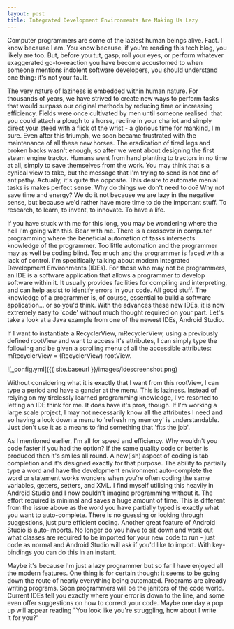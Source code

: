 ```yaml
---
layout: post
title: Integrated Development Environments Are Making Us Lazy
---
```


Computer programmers are some of the laziest human beings alive. Fact. I know because I am. You know because, if you're reading this tech blog, you likely are too. But, before you tut, gasp, roll your eyes, or perform whatever exaggerated go-to-reaction you have become accustomed to when someone mentions indolent software developers, you should understand one thing: it's not your fault.

The very nature of laziness is embedded within human nature. For thousands of years, we have strived to create new ways to perform tasks that would surpass our original methods by reducing time or increasing efficiency. Fields were once cultivated by men until someone realised  that you could attach a plough to a horse, recline in your chariot and simply direct your steed with a flick of the wrist - a glorious time for mankind, I'm sure. Even after this triumph, we soon became frustrated with the maintenance of all these new horses. The eradication of tired legs and broken backs wasn't enough, so after we went about designing the first steam engine tractor. Humans went from hand planting to tractors in no time at all, simply to save themselves from the work. You may think that's a cynical view to take, but the message that I'm trying to send is not one of antipathy. Actually, it's quite the opposite. This desire to automate menial tasks is makes perfect sense. Why do things we don't need to do? Why not save time and energy? We do it not because we are lazy in the negative sense, but because we'd rather have more time to do the important stuff. To research, to learn, to invent, to innovate. To have a life.

If you have stuck with me for this long, you may be wondering where the hell I'm going with this. Bear with me. There is a crossover in computer programming where the beneficial automation of tasks intersects knowledge of the programmer. Too little automation and the programmer may as well be coding blind. Too much and the programmer is faced with a lack of control. I'm specifically talking about modern Integrated Development Environments (IDEs). For those who may not be programmers, an IDE is a software application that allows a programmer to develop software within it. It usually provides facilities for compiling and interpreting, and can help assist to identify errors in your code. All good stuff. The knowledge of a programmer is, of course, essential to build a software application... or so you'd think. With the advances these new IDEs, it is now extremely easy to 'code' without much thought required on your part. Let's take a look at a Java example from one of the newest IDEs, Android Studio.

If I want to instantiate a RecyclerView, mRecyclerView, using a previously defined rootView and want to access it's attributes, I can simply type the following and be given a scrolling menu of all the accessible attributes: mRecyclerView = (RecyclerView) rootView.

![_config.yml]({{ site.baseurl }}/images/idescreenshot.png)

Without considering what it is exactly that I want from this rootView, I can type a period and have a gander at the menu. This is laziness. Instead of relying on my tirelessly learned programming knowledge, I've resorted to letting an IDE think for me. It does have it's pros, though. If I'm working a large scale project, I may not necessarily know all the attributes I need and so having a look down a menu to 'refresh my memory' is understandable. Just don't use it as a means to find something that 'fits the job'.

As I mentioned earlier, I'm all for speed and efficiency. Why wouldn't you code faster if you had the option? If the same quality code or better is produced then it's smiles all round. A new(ish) aspect of coding is tab completion and it's designed exactly for that purpose. The ability to partially type a word and have the development environment auto-complete the word or statement works wonders when you're often coding the same variables, getters, setters, and XML. I find myself utilising this heavily in Android Studio and I now couldn't imagine programming without it. The effort required is minimal and saves a huge amount of time. This is different from the issue above as the word you have partially typed is exactly what you want to auto-complete. There is no guessing or looking through suggestions, just pure efficient coding. Another great feature of Android Studio is auto-imports. No longer do you have to sit down and work out what classes are required to be imported for your new code to run - just code as normal and Android Studio will ask if you'd like to import. With key-bindings you can do this in an instant.

Maybe it's because I'm just a lazy programmer but so far I have enjoyed all the modern features. One thing is for certain though: it seems to be going down the route of nearly everything being automated. Programs are already writing programs. Soon programmers will be the janitors of the code world. Current IDEs tell you exactly where your error is down to the line, and some even offer suggestions on how to correct your code. Maybe one day a pop up will appear reading "You look like you're struggling, how about I write it for you?"
